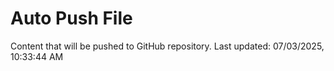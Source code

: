 # Auto Push File

Content that will be pushed to GitHub repository.
Last updated: 07/03/2025, 10:33:44 AM